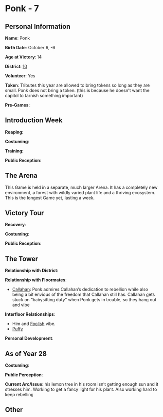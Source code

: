 # Ponk - 7

## Personal Information
**Name**: Ponk

**Birth Date**: October 6, -6

**Age at Victory**: 14

**District**: [10](../../Worldbuilding/Districts/district10.md)

**Volunteer**: Yes

**Token**: Tributes this year are allowed to bring tokens so long as they are small. Ponk does not bring a token. (this is because he doesn't want the capitol to tarnish something important)

**Pre-Games**: 

## Introduction Week
**Reaping**:

**Costuming**: 

**Training**: 

**Public Reception**: 

## The Arena 
This Game is held in a separate, much larger Arena. It has a completely new environment, a forest with wildly varied plant life and a thriving ecosystem. This is the longest Game yet, lasting a week. 

## Victory Tour
**Recovery**: 

**Costuming**: 

**Public Reception**: 

## The Tower
**Relationship with District**:

**Relationship with Floormates**: 
- [Callahan](Callahan.md): Ponk admires Callahan’s dedication to rebellion while also being a bit envious of the freedom that Callahan still has. Callahan gets stuck on “babysitting duty” when Ponk gets in trouble, so they hang out and vibe

**Interfloor Relationships**:
- Him and [Foolish](../floor1/FoolishGamers.md) vibe.
- [Puffy](../floor1/CaptainPuffy.md)

**Personal Development**:

## As of Year 28
**Costuming**:

**Public Perception**:

**Current Arc/Issue**: his lemon tree in his room isn’t getting enough sun and it stresses him. Working to get a fancy light for his plant. Also working hard to keep rebelling

## Other